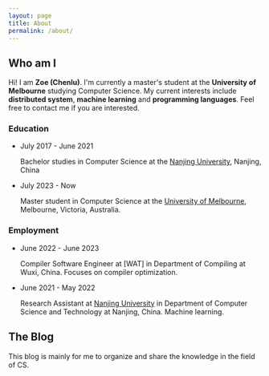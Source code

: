 ```yaml
---
layout: page
title: About
permalink: /about/
---
```


## Who am I

Hi! I am **Zoe (Chenlu)**. I'm currently a master's student at the **University of Melbourne** studying Computer Science. My current interests include **distributed system**, **machine learning** and **programming languages**. Feel free to contact me if you are interested. 

### Education

- July 2017 - June 2021  

  Bachelor studies in Computer Science at the [Nanjing University], Nanjing, China 

- July 2023 - Now

  Master student in Computer Science at the [University of Melbourne], Melbourne, Victoria, Australia.

[Nanjing University]:https://www.nju.edu.cn/en/
[University of Melbourne]:https://www.unimelb.edu.au/

### Employment

- June 2022 - June 2023

  Compiler Software Engineer at [WAT] in Department of Compiling at Wuxi, China. Focuses on compiler optimization. 

- June 2021 - May 2022

  Research Assistant at [Nanjing University] in Department of Computer Science and Technology at Nanjing, China. Machine learning.

[Nanjing University]:https://www.nju.edu.cn/en/


## The Blog

This blog is mainly for me to organize and share the knowledge in the field of CS.

